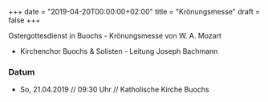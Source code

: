﻿+++
date = "2019-04-20T00:00:00+02:00"
title = "Krönungsmesse"
draft = false
+++

Ostergottesdienst in Buochs - Krönungsmesse von W. A. Mozart


* Kirchenchor Buochs & Solisten - Leitung Joseph Bachmann

### Datum

* So, 21.04.2019 // 09:30 Uhr // Katholische Kirche Buochs

